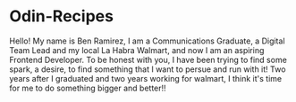 # Odin-Recipes
Hello! My name is Ben Ramirez, I am a Communications Graduate, a Digital Team Lead and my local La Habra Walmart, and now I am an aspiring Frontend Developer. To be honest with you, I have been trying to find some spark, a desire, to find something that I want to persue and run with it! Two years after I graduated and two years working for walmart, I think it's time for me to do something bigger and better!!